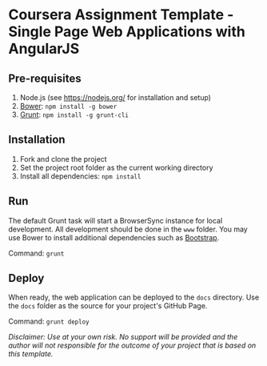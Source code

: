 # Coursera Assignment Template - Single Page Web Applications with AngularJS

## Pre-requisites
1. Node.js (see https://nodejs.org/ for installation and setup)
2. [Bower](https://bower.io/): `npm install -g bower`
3. [Grunt](http://gruntjs.com/): `npm install -g grunt-cli`

## Installation
1. Fork and clone the project
2. Set the project root folder as the current working directory
3. Install all dependencies: `npm install`

## Run
The default Grunt task will start a BrowserSync instance for local development. All development should be done in the `www` folder. You may use Bower to install additional dependencies such as [Bootstrap](http://getbootstrap.com/).

Command: `grunt`

## Deploy
When ready, the web application can be deployed to the `docs` directory. Use the `docs` folder as the source for your project's GitHub Page.

Command: `grunt deploy`

*Disclaimer: Use at your own risk. No support will be provided and the author will not responsible for the outcome of your project that is based on this template.*
